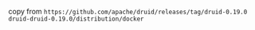 copy from `https://github.com/apache/druid/releases/tag/druid-0.19.0` `druid-druid-0.19.0/distribution/docker`
